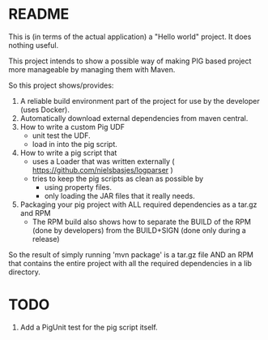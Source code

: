 README
====
This is (in terms of the actual application) a "Hello world" project. It does nothing useful.

This project intends to show a possible way of making PIG based project more manageable by managing them with Maven.

So this project shows/provides:

1. A reliable build environment part of the project for use by the developer (uses Docker).
2. Automatically download external dependencies from maven central.
3. How to write a custom Pig UDF 
    - unit test the UDF.
    - load in into the pig script.
4. How to write a pig script that 
    - uses a Loader that was written externally ( https://github.com/nielsbasjes/logparser ) 
    - tries to keep the pig scripts as clean as possible by 
        - using property files.
        - only loading the JAR files that it really needs.
5. Packaging your pig project with ALL required dependencies as a tar.gz and RPM
    - The RPM build also shows how to separate the BUILD of the RPM (done by developers) from the BUILD+SIGN (done only during a  release)

So the result of simply running 'mvn package' is a tar.gz file AND an RPM that contains the 
entire project with all the required dependencies in a lib directory.


TODO
====
1. Add a PigUnit test for the pig script itself.

